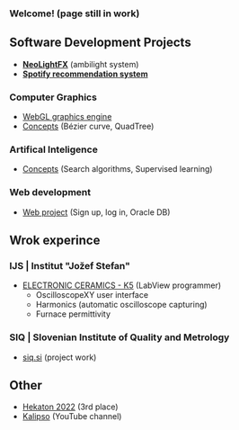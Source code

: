 ### Welcome! (page still in work)

## Software Development Projects

- **[NeoLightFX](https://github.com/kalipso84/NeopixelAmbilight)** (ambilight system)
- **[Spotify recommendation system](https://github.com/kalipso84/spotify-recommendation)**
  
### **Computer Graphics**
  - [WebGL graphics engine](https://github.com/kalipso84/webgl2-graphics-engine)
  - [Concepts](https://github.com/kalipso84/computer-graphics) (Bézier curve, QuadTree)

### **Artifical Inteligence**
  - [Concepts](https://github.com/kalipso84/artificial-intelligence) (Search algorithms, Supervised learning)

### **Web development**
  - [Web project](https://github.com/kalipso84/web-development) (Sign up, log in, Oracle DB)

## Wrok experince
### IJS | Institut "Jožef Stefan"
- [ELECTRONIC CERAMICS - K5](https://ijs.si/ijsw/Electronic%20Ceramics%20K5) (LabView programmer)
  - OscilloscopeXY user interface
  - Harmonics (automatic oscilloscope capturing)
  - Furnace permittivity
### SIQ | Slovenian Institute of Quality and Metrology
- [siq.si](https://www.siq.si/en/) (project work)
## Other
- [Hekaton 2022](https://www.irt3000.si/novice/2022032311575448/dir_2022_hekaton_novartisov_izziv/) (3rd place)
- [Kalipso](https://www.youtube.com/channel/UCi6t0dPDjME77OMITOasWBw) (YouTube channel)
